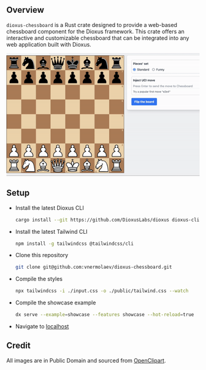 ## Overview

`dioxus-chessboard` is a Rust crate designed to provide a web-based chessboard component
for the Dioxus framework. This crate offers an interactive and customizable chessboard
that can be integrated into any web application built with Dioxus.

<p align="center">
  <img src="./example/showcase.gif" />
</p>

## Setup

- Install the latest Dioxus CLI

  ```bash
  cargo install --git https://github.com/DioxusLabs/dioxus dioxus-cli
  ```

- Install the latest Tailwind CLI

  ``` bash
  npm install -g tailwindcss @tailwindcss/cli 
  ```

- Clone this repository
  ```bash
  git clone git@github.com:vnermolaev/dioxus-chessboard.git
  ```   

- Compile the styles
  ``` bash
  npx tailwindcss -i ./input.css -o ./public/tailwind.css --watch
  ```

- Compile the showcase example
  ``` bash
  dx serve --example=showcase --features showcase --hot-reload=true
  ```

- Navigate to [localhost](http://127.0.0.1:8080)

## Credit

All images are in Public Domain and sourced from [OpenClipart](https://openclipart.org/).